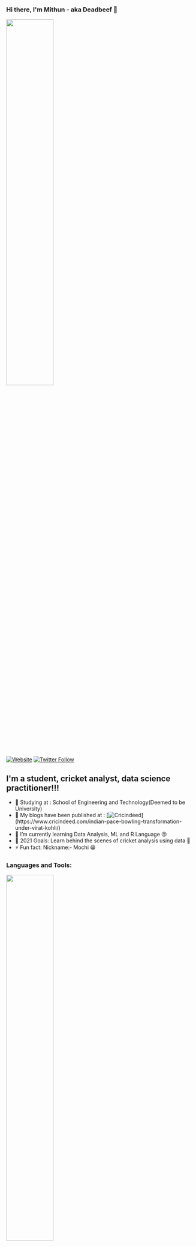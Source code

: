 <!--
**Mithun162001/Mithun162001** is a ✨ _special_ ✨ repository because its `README.md` (this file) appears on your GitHub profile.
<!-- Actual text -->

### Hi there, I'm Mithun - aka Deadbeef 👋

<p align="left">
<img src="https://media.giphy.com/media/4FQMuOKR6zQRO/giphy.gif" width="50%"></p>

[![Website](https://img.shields.io/website?label=Github.com&style=for-the-badge&url=https%3A%2F%2Fcodestackr.com)](https://github.com/Mithun162001)
[![Twitter Follow](https://img.shields.io/twitter/follow/cricmithu16?color=1DA1F2&logo=twitter&style=for-the-badge)](https://twitter.com/intent/follow?original_referer=https%3A%2F%2Fgithub.com%2FcodeSTACKr&screen_name=cricmithu16)

## I'm a student, cricket analyst, data science practitioner!!!

- 🏫 Studying at : School of Engineering and Technology(Deemed to be University)
- 🔭 My blogs have been published at : [![Cricindeed]('https://www.cricindeed.com/indian-pace-bowling-transformation-under-virat-kohli/')](https://www.cricindeed.com/indian-pace-bowling-transformation-under-virat-kohli/)
- 🌱 I’m currently learning Data Analysis, ML and R Language 😜
- 🥅 2021 Goals: Learn behind the scenes of cricket analysis using data 🤞
- ⚡ Fun fact: Nickname:- Mochi 😁


### Languages and Tools:
<p align="left">
<img src="https://media.giphy.com/media/gG9fVWJdN41NeiHhzk/giphy.gif" width="50%"></p>

[Github]: https://github.com/Mithun162001
[twitter]: https://twitter.com/cricmithu16
[instagram]: https://www.instagram.com/mithun162001/
[linkedin]: https://www.linkedin.com/in/mithun-g-b64163191/
<details>
  <summary>:zap: Recent GitHub Activity</summary>
  
<!--START_SECTION:activity-->
1. ❗️ Opened repo [#8](https://github.com/Mithun162001/Python-Notebooks) in [Mithun162001/Python-Notebooks](https://github.com/Mithun162001/Python-Notebooks)
<!--END_SECTION:activity-->

</details>

